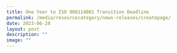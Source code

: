 ```yaml
---
title: One Year to ISO 900114001 Transition Deadline
permalink: /media/resourcecategory/news-releases/createpage/
date: 2023-06-28
layout: post
description: ""
image: ""
---
```

